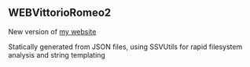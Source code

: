 ## WEBVittorioRomeo2

New version of [my website](http://vittorioromeo.info)

Statically generated from JSON files, using SSVUtils for rapid filesystem analysis and string templating
